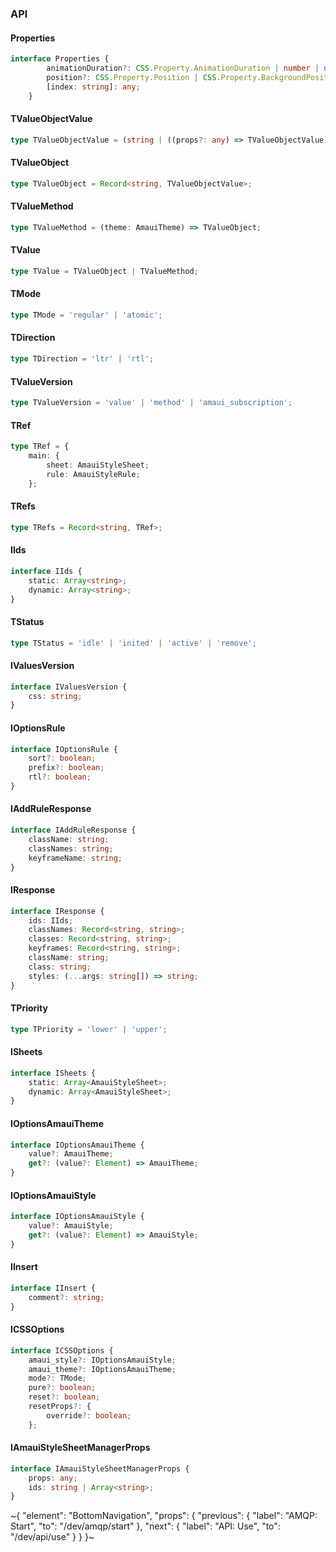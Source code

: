 

### API

#### Properties

```ts
interface Properties {
        animationDuration?: CSS.Property.AnimationDuration | number | undefined;
        position?: CSS.Property.Position | CSS.Property.BackgroundPosition | undefined;
        [index: string]: any;
    }
```

#### TValueObjectValue

```ts
type TValueObjectValue = (string | ((props?: any) => TValueObjectValue) | AmauiSubscription | CSS.Properties<string | number | Array<string | number> | Array<Array<string | number>> | Array<TValueObjectValue> | Array<Array<TValueObjectValue>> | ((props?: any) => TValueObjectValue)> | Record<string, any> | {
```

#### TValueObject

```ts
type TValueObject = Record<string, TValueObjectValue>;
```

#### TValueMethod

```ts
type TValueMethod = (theme: AmauiTheme) => TValueObject;
```

#### TValue

```ts
type TValue = TValueObject | TValueMethod;
```

#### TMode

```ts
type TMode = 'regular' | 'atomic';
```

#### TDirection

```ts
type TDirection = 'ltr' | 'rtl';
```

#### TValueVersion

```ts
type TValueVersion = 'value' | 'method' | 'amaui_subscription';
```

#### TRef

```ts
type TRef = {
    main: {
        sheet: AmauiStyleSheet;
        rule: AmauiStyleRule;
    };
```

#### TRefs

```ts
type TRefs = Record<string, TRef>;
```

#### IIds

```ts
interface IIds {
    static: Array<string>;
    dynamic: Array<string>;
}
```

#### TStatus

```ts
type TStatus = 'idle' | 'inited' | 'active' | 'remove';
```

#### IValuesVersion

```ts
interface IValuesVersion {
    css: string;
}
```

#### IOptionsRule

```ts
interface IOptionsRule {
    sort?: boolean;
    prefix?: boolean;
    rtl?: boolean;
}
```

#### IAddRuleResponse

```ts
interface IAddRuleResponse {
    className: string;
    classNames: string;
    keyframeName: string;
}
```

#### IResponse

```ts
interface IResponse {
    ids: IIds;
    classNames: Record<string, string>;
    classes: Record<string, string>;
    keyframes: Record<string, string>;
    className: string;
    class: string;
    styles: (...args: string[]) => string;
}
```

#### TPriority

```ts
type TPriority = 'lower' | 'upper';
```

#### ISheets

```ts
interface ISheets {
    static: Array<AmauiStyleSheet>;
    dynamic: Array<AmauiStyleSheet>;
}
```

#### IOptionsAmauiTheme

```ts
interface IOptionsAmauiTheme {
    value?: AmauiTheme;
    get?: (value?: Element) => AmauiTheme;
}
```

#### IOptionsAmauiStyle

```ts
interface IOptionsAmauiStyle {
    value?: AmauiStyle;
    get?: (value?: Element) => AmauiStyle;
}
```

#### IInsert

```ts
interface IInsert {
    comment?: string;
}
```

#### ICSSOptions

```ts
interface ICSSOptions {
    amaui_style?: IOptionsAmauiStyle;
    amaui_theme?: IOptionsAmauiTheme;
    mode?: TMode;
    pure?: boolean;
    reset?: boolean;
    resetProps?: {
        override?: boolean;
    };
```

#### IAmauiStyleSheetManagerProps

```ts
interface IAmauiStyleSheetManagerProps {
    props: any;
    ids: string | Array<string>;
}
```

~{
  "element": "BottomNavigation",
  "props": {
    "previous": {
      "label": "AMQP: Start",
      "to": "/dev/amqp/start"
    },
    "next": {
      "label": "API: Use",
      "to": "/dev/api/use"
    }
  }
}~
